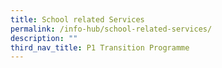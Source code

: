 ```yaml
---
title: School related Services
permalink: /info-hub/school-related-services/
description: ""
third_nav_title: P1 Transition Programme
---
```

